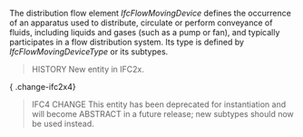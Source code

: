 The distribution flow element _IfcFlowMovingDevice_ defines the occurrence of an apparatus used to distribute, circulate or perform conveyance of fluids, including liquids and gases (such as a pump or fan), and typically participates in a flow distribution system. Its type is defined by _IfcFlowMovingDeviceType_ or its subtypes.

<!-- end of short definition -->


> HISTORY New entity in IFC2x.

{ .change-ifc2x4}
> IFC4 CHANGE This entity has been deprecated for instantiation and will become ABSTRACT in a future release; new subtypes should now be used instead.
